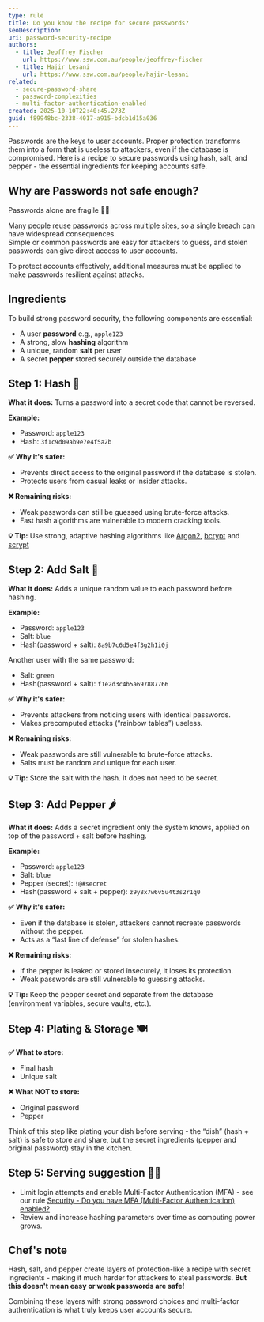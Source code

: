 ```yaml
---
type: rule
title: Do you know the recipe for secure passwords?
seoDescription: 
uri: password-security-recipe
authors:
  - title: Jeoffrey Fischer
    url: https://www.ssw.com.au/people/jeoffrey-fischer
  - title: Hajir Lesani
    url: https://www.ssw.com.au/people/hajir-lesani
related:
  - secure-password-share
  - password-complexities
  - multi-factor-authentication-enabled
created: 2025-10-10T22:40:45.273Z
guid: f89948bc-2338-4017-a915-bdcb1d15a036
---
```


Passwords are the keys to user accounts. Proper protection transforms them into a form that is useless to attackers, even if the database is compromised.
Here is a recipe to secure passwords using hash, salt, and pepper - the essential ingredients for keeping accounts safe.

<!-- endintro -->

## Why are Passwords not safe enough?

Passwords alone are fragile ⛓️‍💥

Many people reuse passwords across multiple sites, so a single breach can have widespread consequences.  
Simple or common passwords are easy for attackers to guess, and stolen passwords can give direct access to user accounts.  

To protect accounts effectively, additional measures must be applied to make passwords resilient against attacks.  

## Ingredients

To build strong password security, the following components are essential:  

* A user **password** e.g., `apple123`
* A strong, slow **hashing** algorithm
* A unique, random **salt** per user  
* A secret **pepper** stored securely outside the database  

## Step 1: Hash 🔪

**What it does:** Turns a password into a secret code that cannot be reversed.

**Example:**

* Password: `apple123`
* Hash: `3f1c9d09ab9e7e4f5a2b`

**✅ Why it's safer:**

* Prevents direct access to the original password if the database is stolen.
* Protects users from casual leaks or insider attacks.

**❌ Remaining risks:**

* Weak passwords can still be guessed using brute-force attacks.
* Fast hash algorithms are vulnerable to modern cracking tools.

**💡 Tip:** Use strong, adaptive hashing algorithms like [Argon2](https://argon2.online/), [bcrypt](https://bcrypt.online/) and [scrypt](https://www.browserling.com/tools/scrypt)

## Step 2: Add Salt 🧂

**What it does:** Adds a unique random value to each password before hashing.

**Example:**

* Password: `apple123`
* Salt: `blue`
* Hash(password + salt): `8a9b7c6d5e4f3g2h1i0j`

Another user with the same password:

* Salt: `green`
* Hash(password + salt): `f1e2d3c4b5a697887766`

**✅ Why it's safer:**

* Prevents attackers from noticing users with identical passwords.
* Makes precomputed attacks (“rainbow tables”) useless.

**❌ Remaining risks:**

* Weak passwords are still vulnerable to brute-force attacks.
* Salts must be random and unique for each user.

**💡 Tip:** Store the salt with the hash. It does not need to be secret.

## Step 3: Add Pepper 🌶️

**What it does:** Adds a secret ingredient only the system knows, applied on top of the password + salt before hashing.

**Example:**

* Password: `apple123`
* Salt: `blue`
* Pepper (secret): `!@#secret`
* Hash(password + salt + pepper): `z9y8x7w6v5u4t3s2r1q0`

**✅ Why it's safer:**

* Even if the database is stolen, attackers cannot recreate passwords without the pepper.
* Acts as a “last line of defense” for stolen hashes.

**❌ Remaining risks:**

* If the pepper is leaked or stored insecurely, it loses its protection.
* Weak passwords are still vulnerable to guessing attacks.

**💡 Tip:** Keep the pepper secret and separate from the database (environment variables, secure vaults, etc.).

## Step 4: Plating & Storage 🍽️

**✅ What to store:**

* Final hash
* Unique salt

**❌ What NOT to store:**

* Original password
* Pepper

Think of this step like plating your dish before serving - the “dish” (hash + salt) is safe to store and share, but the secret ingredients (pepper and original password) stay in the kitchen.

## Step 5: Serving suggestion 👩‍🍳

* Limit login attempts and enable Multi-Factor Authentication (MFA) - see our rule [Security - Do you have MFA (Multi-Factor Authentication) enabled?](https://www.ssw.com.au/rules/multi-factor-authentication-enabled/)
* Review and increase hashing parameters over time as computing power grows.

## Chef's note

Hash, salt, and pepper create layers of protection-like a recipe with secret ingredients - making it much harder for attackers to steal passwords.
**But this doesn't mean easy or weak passwords are safe!**  

Combining these layers with strong password choices and multi-factor authentication is what truly keeps user accounts secure.
